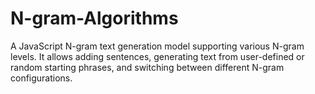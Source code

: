 # N-gram-Algorithms
A JavaScript N-gram text generation model supporting various N-gram levels. It allows adding sentences, generating text from user-defined or random starting phrases, and switching between different N-gram configurations.
